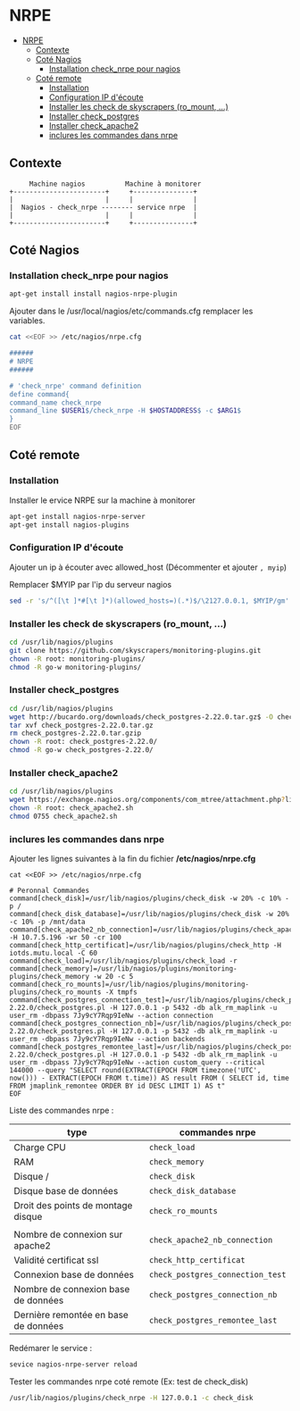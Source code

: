 
# NRPE

<!-- TOC -->

- [NRPE](#nrpe)
    - [Contexte](#contexte)
    - [Coté Nagios](#coté-nagios)
        - [Installation check_nrpe pour nagios](#installation-check_nrpe-pour-nagios)
    - [Coté remote](#coté-remote)
        - [Installation](#installation)
        - [Configuration IP d'écoute](#configuration-ip-découte)
        - [Installer les check de skyscrapers (ro_mount, ...)](#installer-les-check-de-skyscrapers-ro_mount-)
        - [Installer check_postgres](#installer-check_postgres)
        - [Installer check_apache2](#installer-check_apache2)
        - [inclures les commandes dans nrpe](#inclures-les-commandes-dans-nrpe)

<!-- /TOC -->

## Contexte



```
     Machine nagios          Machine à monitorer
+-----------------------+     +---------------+
|                       |     |               |
|  Nagios - check_nrpe -------- service nrpe  |
|                       |     |               |
+-----------------------+     +---------------+
```

## Coté Nagios
### Installation check_nrpe pour nagios

```bash replay
apt-get install install nagios-nrpe-plugin
```

Ajouter dans le /usr/local/nagios/etc/commands.cfg
remplacer les variables.

```bash no-replay
cat <<EOF >> /etc/nagios/nrpe.cfg

######
# NRPE
######

# 'check_nrpe' command definition
define command{
command_name check_nrpe
command_line $USER1$/check_nrpe -H $HOSTADDRESS$ -c $ARG1$
}
EOF
```



## Coté remote

### Installation
Installer le ervice NRPE sur la machine à monitorer

```bash
apt-get install nagios-nrpe-server
apt-get install nagios-plugins
```

### Configuration IP d'écoute
Ajouter un ip à écouter avec allowed_host (Décommenter et ajouter ```, myip```)

Remplacer $MYIP par l'ip du serveur nagios
```bash replay
sed -r 's/^([\t ]*#[\t ]*)(allowed_hosts=)(.*)$/\2127.0.0.1, $MYIP/gm' /etc/nagios/nrpe.cfg
```

### Installer les check de skyscrapers (ro_mount, ...)

```bash
cd /usr/lib/nagios/plugins
git clone https://github.com/skyscrapers/monitoring-plugins.git
chown -R root: monitoring-plugins/
chmod -R go-w monitoring-plugins/
```

### Installer check_postgres
```bash
cd /usr/lib/nagios/plugins
wget http://bucardo.org/downloads/check_postgres-2.22.0.tar.gz$ -O check_postgres-2.22.0.tar.gz
tar xvf check_postgres-2.22.0.tar.gz
rm check_postgres-2.22.0.tar.gzip
chown -R root: check_postgres-2.22.0/
chmod -R go-w check_postgres-2.22.0/
```

### Installer check_apache2
```bash
cd /usr/lib/nagios/plugins
wget https://exchange.nagios.org/components/com_mtree/attachment.php?link_id=619&cf_id=24 -O check_apache2.sh
chown -R root: check_apache2.sh
chmod 0755 check_apache2.sh
```

### inclures les commandes dans nrpe
Ajouter les lignes suivantes à la fin du fichier **/etc/nagios/nrpe.cfg**

```text not-replay
cat <<EOF >> /etc/nagios/nrpe.cfg

# Peronnal Commandes
command[check_disk]=/usr/lib/nagios/plugins/check_disk -w 20% -c 10% -p /
command[check_disk_database]=/usr/lib/nagios/plugins/check_disk -w 20% -c 10% -p /mnt/data
command[check_apache2_nb_connection]=/usr/lib/nagios/plugins/check_apache2.sh -H 10.7.5.196 -wr 50 -cr 100
command[check_http_certificat]=/usr/lib/nagios/plugins/check_http -H iotds.mutu.local -C 60
command[check_load]=/usr/lib/nagios/plugins/check_load -r
command[check_memory]=/usr/lib/nagios/plugins/monitoring-plugins/check_memory -w 20 -c 5
command[check_ro_mounts]=/usr/lib/nagios/plugins/monitoring-plugins/check_ro_mounts -X tmpfs
command[check_postgres_connection_test]=/usr/lib/nagios/plugins/check_postgres-2.22.0/check_postgres.pl -H 127.0.0.1 -p 5432 -db alk_rm_maplink -u user_rm -dbpass 7Jy9cY7Rqp9IeNw --action connection
command[check_postgres_connection_nb]=/usr/lib/nagios/plugins/check_postgres-2.22.0/check_postgres.pl -H 127.0.0.1 -p 5432 -db alk_rm_maplink -u user_rm -dbpass 7Jy9cY7Rqp9IeNw --action backends
command[check_postgres_remontee_last]=/usr/lib/nagios/plugins/check_postgres-2.22.0/check_postgres.pl -H 127.0.0.1 -p 5432 -db alk_rm_maplink -u user_rm -dbpass 7Jy9cY7Rqp9IeNw --action custom_query --critical 144000 --query "SELECT round(EXTRACT(EPOCH FROM timezone('UTC', now())) - EXTRACT(EPOCH FROM t.time)) AS result FROM ( SELECT id, time FROM jmaplink_remontee ORDER BY id DESC LIMIT 1) AS t"
EOF
```


Liste des commandes nrpe : 

| type | commandes nrpe |
|----- |--------------- |
| Charge CPU                      | ```check_load``` |
| RAM                             | ```check_memory``` |
| Disque /                        | ```check_disk``` |
| Disque base de données          | ```check_disk_database``` |
| Droit des points de montage disque | ```check_ro_mounts``` |
|||
| Nombre de connexion sur apache2 | ```check_apache2_nb_connection``` |
| Validité certificat ssl         | ```check_http_certificat``` |
| Connexion base de données       | ```check_postgres_connection_test``` |
| Nombre de connexion base de données | ```check_postgres_connection_nb``` |
| Dernière remontée en base de données | ```check_postgres_remontee_last``` |

Redémarer le service :

```bash
sevice nagios-nrpe-server reload
```


Tester les commandes nrpe coté remote (Ex: test de check_disk)
```bash test 
/usr/lib/nagios/plugins/check_nrpe -H 127.0.0.1 -c check_disk
```

